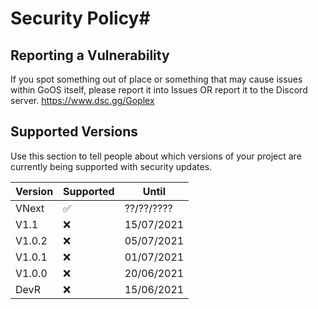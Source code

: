 # Security Policy#

## Reporting a Vulnerability

If you spot something out of place or something that may cause issues within GoOS itself, please report it into Issues
OR report it to the Discord server. https://www.dsc.gg/Goplex

## Supported Versions

Use this section to tell people about which versions of your project are
currently being supported with security updates.

| Version  | Supported          | Until       |
| -------  | ------------------ | ------------|
| VNext    | :white_check_mark: | ??/??/????  |
| V1.1     | :x:                | 15/07/2021  |
| V1.0.2   | :x:                | 05/07/2021  |
| V1.0.1   | :x:                | 01/07/2021  |
| V1.0.0   | :x:                | 20/06/2021  |
| DevR     | :x:                | 15/06/2021  |

